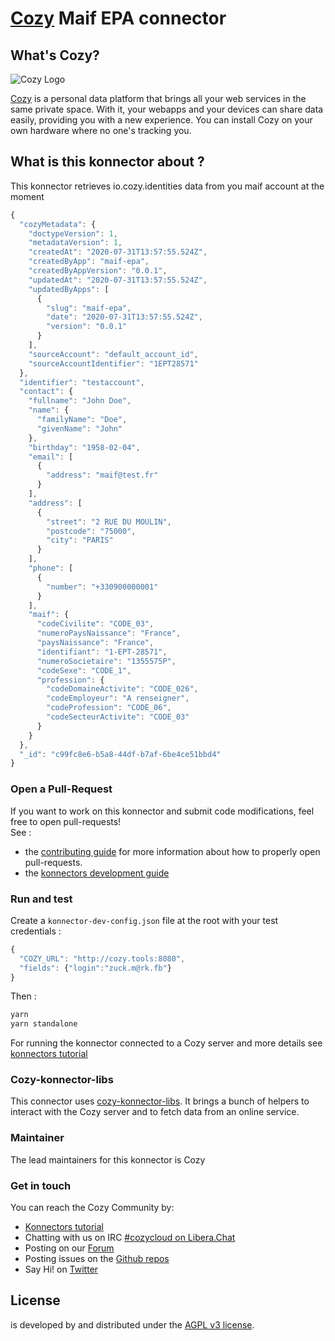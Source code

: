 [Cozy][cozy] Maif EPA connector
=======================================

What's Cozy?
------------

![Cozy Logo](https://cdn.rawgit.com/cozy/cozy-guidelines/master/templates/cozy_logo_small.svg)

[Cozy] is a personal data platform that brings all your web services in the same private space. With it, your webapps and your devices can share data easily, providing you with a new experience. You can install Cozy on your own hardware where no one's tracking you.

What is this konnector about ?
------------------------------

This konnector retrieves io.cozy.identities data from you maif account at the moment


```javascript
{
  "cozyMetadata": {
    "doctypeVersion": 1,
    "metadataVersion": 1,
    "createdAt": "2020-07-31T13:57:55.524Z",
    "createdByApp": "maif-epa",
    "createdByAppVersion": "0.0.1",
    "updatedAt": "2020-07-31T13:57:55.524Z",
    "updatedByApps": [
      {
        "slug": "maif-epa",
        "date": "2020-07-31T13:57:55.524Z",
        "version": "0.0.1"
      }
    ],
    "sourceAccount": "default_account_id",
    "sourceAccountIdentifier": "1EPT28571"
  },
  "identifier": "testaccount",
  "contact": {
    "fullname": "John Doe",
    "name": {
      "familyName": "Doe",
      "givenName": "John"
    },
    "birthday": "1958-02-04",
    "email": [
      {
        "address": "maif@test.fr"
      }
    ],
    "address": [
      {
        "street": "2 RUE DU MOULIN",
        "postcode": "75000",
        "city": "PARIS"
      }
    ],
    "phone": [
      {
        "number": "+330900000001"
      }
    ],
    "maif": {
      "codeCivilite": "CODE_03",
      "numeroPaysNaissance": "France",
      "paysNaissance": "France",
      "identifiant": "1-EPT-28571",
      "numeroSocietaire": "1355575P",
      "codeSexe": "CODE_1",
      "profession": {
        "codeDomaineActivite": "CODE_026",
        "codeEmployeur": "A renseigner",
        "codeProfession": "CODE_06",
        "codeSecteurActivite": "CODE_03"
      }
    }
  },
  "_id": "c99fc8e6-b5a8-44df-b7af-6be4ce51bbd4"
}
```


### Open a Pull-Request

If you want to work on this konnector and submit code modifications, feel free to open pull-requests!
</br>See :
* the [contributing guide][contribute] for more information about how to properly open pull-requests.
* the [konnectors development guide](https://docs.cozy.io/en/tutorials/konnector/)

### Run and test

Create a `konnector-dev-config.json` file at the root with your test credentials :

```javascript
{
  "COZY_URL": "http://cozy.tools:8080",
  "fields": {"login":"zuck.m@rk.fb"}
}
```
Then :

```sh
yarn
yarn standalone
```
For running the konnector connected to a Cozy server and more details see [konnectors tutorial](https://docs.cozy.io/en/tutorials/konnector/)

### Cozy-konnector-libs

This connector uses [cozy-konnector-libs](https://github.com/cozy/cozy-konnector-libs). It brings a bunch of helpers to interact with the Cozy server and to fetch data from an online service.

### Maintainer

The lead maintainers for this konnector is Cozy


### Get in touch

You can reach the Cozy Community by:

- [Konnectors tutorial](https://docs.cozy.io/en/tutorials/konnector/)
- Chatting with us on IRC [#cozycloud on Libera.Chat][libera]
- Posting on our [Forum]
- Posting issues on the [Github repos][github]
- Say Hi! on [Twitter]


License
-------

<YOUR KONNECTOR NAME> is developed by <your name> and distributed under the [AGPL v3 license][agpl-3.0].

[cozy]: https://cozy.io "Cozy Cloud"
[agpl-3.0]: https://www.gnu.org/licenses/agpl-3.0.html
[libera]: https://web.libera.chat/#cozycloud
[forum]: https://forum.cozy.io/
[github]: https://github.com/cozy/
[nodejs]: https://nodejs.org/
[standard]: https://standardjs.com
[twitter]: https://twitter.com/mycozycloud
[webpack]: https://webpack.js.org
[yarn]: https://yarnpkg.com
[travis]: https://travis-ci.org
[contribute]: CONTRIBUTING.md
